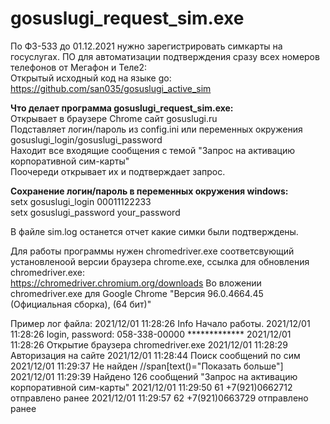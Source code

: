 # gosuslugi_request_sim.exe
По ФЗ-533 до 01.12.2021 нужно зарегистрировать симкарты на госуслугах.
ПО для автоматизации подтверждения сразу всех номеров телефонов от Мегафон и Теле2:<br>
Открытый исходный код на языке go:<br>
https://github.com/san035/gosuslugi_active_sim<br>

<b>Что делает программа gosuslugi_request_sim.exe:</b><br>
Открывает в браузере Chrome сайт gosuslugi.ru<br>
Подставляет логин/пароль из config.ini или переменных окружения gosuslugi_login/gosuslugi_password<br>
Находит все входящие сообщения с темой "Запрос на активацию корпоративной сим-карты"<br>
Поочереди открывает их и подтверждает запрос.<br>

<b>Сохранение логин/пароль в переменных окружения windows:</b><br>
setx gosuslugi_login 00011122233<br>
setx gosuslugi_password your_password<br>

В файле sim.log останется отчет какие симки были подтверждены.<br>

Для работы программы нужен chromedriver.exe соответсвующий установленоой версии браузера chrome.exe, ссылка для обновления chromedriver.exe:<br>
https://chromedriver.chromium.org/downloads
Во вложении chromedriver.exe для Google Chrome "Версия 96.0.4664.45 (Официальная сборка), (64 бит)"

Пример лог файла:
2021/12/01 11:28:26 Info Начало работы.
2021/12/01 11:28:26 login, password: 058-338-00000 *************
2021/12/01 11:28:26 Открытие браузера chromedriver.exe
2021/12/01 11:28:29 Авторизация на сайте
2021/12/01 11:28:44 Поиск сообщений по сим
2021/12/01 11:29:37 Не найден //span[text()="Показать больше"]
2021/12/01 11:29:39 Найдено  126 сообщений "Запрос на активацию корпоративной сим-карты"
2021/12/01 11:29:50 61 +7(921)0662712 отправлено ранее
2021/12/01 11:29:57 62 +7(921)0663729 отправлено ранее